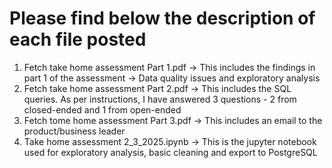 # Please find below the description of each file posted

1) Fetch take home assessment Part 1.pdf -> This includes the findings in part 1 of the assessment -> Data quality issues and exploratory analysis
2) Fetch take home assessment Part 2.pdf -> This includes the SQL queries. As per instructions, I have answered 3 questions - 2 from closed-ended and 1 from open-ended
3) Fetch tome home assessment Part 3.pdf -> This includes an email to the product/business leader
4) Take home assessment 2_3_2025.ipynb -> This is the jupyter notebook used for exploratory analysis, basic cleaning and export to PostgreSQL
